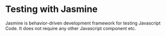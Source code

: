 # Testing with Jasmine

Jasmine is behavior-driven development framework for testing Javascript Code. It does not require any other Javascript component etc.


